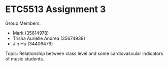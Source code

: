 # ETC5513 Assignment 3

Group Members:

* Mark (35614978)
* Trisha Aurielle Andrea (35674938)
* Jin Hu (34406476)

Topic: Relationship between class level and some cardiovascular indicators of music students.

